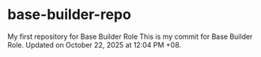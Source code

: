 # base-builder-repo
My first repository for Base Builder Role
This is my commit for Base Builder Role.
Updated on October 22, 2025 at 12:04 PM +08.
